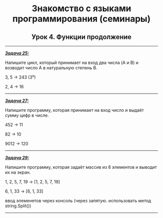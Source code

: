 <center>

# Знакомство с языками программирования (семинары)

## Урок 4. Функции продолжение

</center>

---

<u>***Задача 25:***</u>

 Напишите цикл, который принимает на вход два числа (A и B) и возводит число A в натуральную степень B.

3, 5 -> 243 (3⁵)

2, 4 -> 16

---

<u>***Задача 27:***</u>

 Напишите программу, которая принимает на вход число и выдаёт сумму цифр в числе.

452 -> 11

82 -> 10

9012 -> 120

---

<u>***Задача 29:***</u>

 Напишите программу, которая задаёт массив из 8 элементов и выводит их на экран.

1, 2, 5, 7, 19 -> [1, 2, 5, 7, 19]

6, 1, 33 -> [6, 1, 33]

ввод элеменетов через консоль (через запятую. использовать метод string.Split())

---
